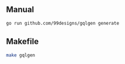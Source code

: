 ## Manual

```bash
go run github.com/99designs/gqlgen generate
```

## Makefile

```bash
make gqlgen
```

